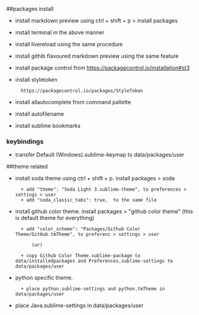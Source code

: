 
##packages install

- install markdown preview using ctrl + shift + p > install packages

- install terminal in the above manner

- install livereload using the same procedure

- install githib flavoured markdown preview using the same feature

- install package control from 
		https://packagecontrol.io/installation#st3

- install styletoken 

		https://packagecontrol.io/packages/StyleToken
		
- install allautocomplete from command pallette
- install autofilename
- install sublime bookmarks


### keybindings

- transfer Default (Windows).sublime-keymap to data/packages/user

##theme related 

- install soda theme using ctrl + shift + p. install packages > soda

		+ add "theme": "Soda Light 3.sublime-theme", to preferences > settings > user
		+ add "soda_classic_tabs": true,  to the same file

- install github color theme. install packages > "github color theme" (this is default theme for everything)

		+ add "color_scheme": "Packages/Github Color Theme/GitHub.tmTheme", to preferenc > settings > user

			(or)

		+ copy Github Color Theme.sublime-package to data/installedpackages and Preferences.sublime-settings to data/packages/user

- python specific theme.

		+ place python.sublime-settings and python.tmTheme in data/packages/user 

- place Java.sublime-settings in data/packages/user

